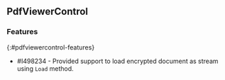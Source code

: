 ## PdfViewerControl

### Features
{:#pdfviewercontrol-features}
* \#I498234 - Provided support to load encrypted document as stream using `Load` method.
